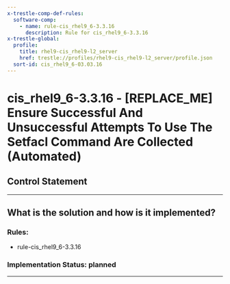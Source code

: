 ```yaml
---
x-trestle-comp-def-rules:
  software-comp:
    - name: rule-cis_rhel9_6-3.3.16
      description: Rule for cis_rhel9_6-3.3.16
x-trestle-global:
  profile:
    title: rhel9-cis_rhel9-l2_server
    href: trestle://profiles/rhel9-cis_rhel9-l2_server/profile.json
  sort-id: cis_rhel9_6-03.03.16
---
```


# cis_rhel9_6-3.3.16 - \[REPLACE_ME\] Ensure Successful And Unsuccessful Attempts To Use The Setfacl Command Are Collected (Automated)

## Control Statement

______________________________________________________________________

## What is the solution and how is it implemented?

<!-- For implementation status enter one of: implemented, partial, planned, alternative, not-applicable -->

<!-- Note that the list of rules under ### Rules: is read-only and changes will not be captured after assembly to JSON -->

<!-- Add control implementation description here for control: cis_rhel9_6-3.3.16 -->

### Rules:

  - rule-cis_rhel9_6-3.3.16

### Implementation Status: planned

______________________________________________________________________
